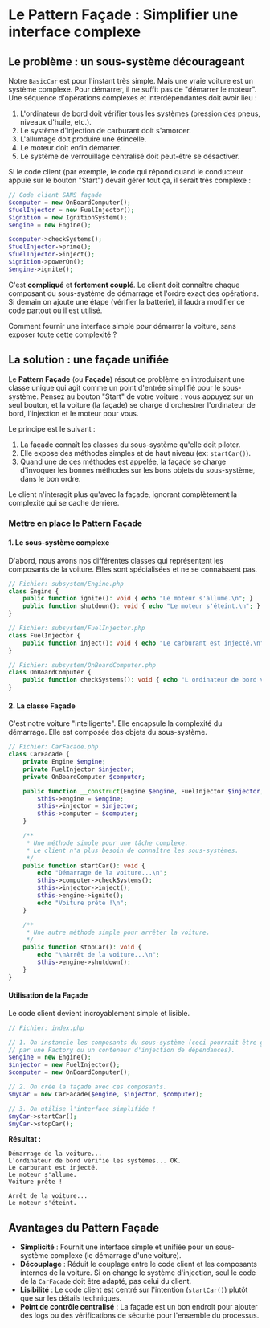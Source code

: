 # Le Pattern Façade : Simplifier une interface complexe

## Le problème : un sous-système décourageant

Notre `BasicCar` est pour l'instant très simple. Mais une vraie voiture est un système complexe. Pour démarrer, il ne suffit pas de "démarrer le moteur". Une séquence d'opérations complexes et interdépendantes doit avoir lieu :
1.  L'ordinateur de bord doit vérifier tous les systèmes (pression des pneus, niveaux d'huile, etc.).
2.  Le système d'injection de carburant doit s'amorcer.
3.  L'allumage doit produire une étincelle.
4.  Le moteur doit enfin démarrer.
5.  Le système de verrouillage centralisé doit peut-être se désactiver.

Si le code client (par exemple, le code qui répond quand le conducteur appuie sur le bouton "Start") devait gérer tout ça, il serait très complexe :

```php
// Code client SANS façade
$computer = new OnBoardComputer();
$fuelInjector = new FuelInjector();
$ignition = new IgnitionSystem();
$engine = new Engine();

$computer->checkSystems();
$fuelInjector->prime();
$fuelInjector->inject();
$ignition->powerOn();
$engine->ignite();
```

C'est **compliqué** et **fortement couplé**. Le client doit connaître chaque composant du sous-système de démarrage et l'ordre exact des opérations. Si demain on ajoute une étape (vérifier la batterie), il faudra modifier ce code partout où il est utilisé.

Comment fournir une interface simple pour démarrer la voiture, sans exposer toute cette complexité ?

## La solution : une façade unifiée

Le **Pattern Façade** (ou **Façade**) résout ce problème en introduisant une classe unique qui agit comme un point d'entrée simplifié pour le sous-système. Pensez au bouton "Start" de votre voiture : vous appuyez sur un seul bouton, et la voiture (la façade) se charge d'orchestrer l'ordinateur de bord, l'injection et le moteur pour vous.

Le principe est le suivant :
1.  La façade connaît les classes du sous-système qu'elle doit piloter.
2.  Elle expose des méthodes simples et de haut niveau (ex: `startCar()`).
3.  Quand une de ces méthodes est appelée, la façade se charge d'invoquer les bonnes méthodes sur les bons objets du sous-système, dans le bon ordre.

Le client n'interagit plus qu'avec la façade, ignorant complètement la complexité qui se cache derrière.

### Mettre en place le Pattern Façade

#### 1. Le sous-système complexe

D'abord, nous avons nos différentes classes qui représentent les composants de la voiture. Elles sont spécialisées et ne se connaissent pas.

```php
// Fichier: subsystem/Engine.php
class Engine {
    public function ignite(): void { echo "Le moteur s'allume.\n"; }
    public function shutdown(): void { echo "Le moteur s'éteint.\n"; }
}

// Fichier: subsystem/FuelInjector.php
class FuelInjector {
    public function inject(): void { echo "Le carburant est injecté.\n"; }
}

// Fichier: subsystem/OnBoardComputer.php
class OnBoardComputer {
    public function checkSystems(): void { echo "L'ordinateur de bord vérifie les systèmes... OK.\n"; }
}
```

#### 2. La classe Façade

C'est notre voiture "intelligente". Elle encapsule la complexité du démarrage. Elle est composée des objets du sous-système.

```php
// Fichier: CarFacade.php
class CarFacade {
    private Engine $engine;
    private FuelInjector $injector;
    private OnBoardComputer $computer;

    public function __construct(Engine $engine, FuelInjector $injector, OnBoardComputer $computer) {
        $this->engine = $engine;
        $this->injector = $injector;
        $this->computer = $computer;
    }

    /**
     * Une méthode simple pour une tâche complexe.
     * Le client n'a plus besoin de connaître les sous-systèmes.
     */
    public function startCar(): void {
        echo "Démarrage de la voiture...\n";
        $this->computer->checkSystems();
        $this->injector->inject();
        $this->engine->ignite();
        echo "Voiture prête !\n";
    }

    /**
     * Une autre méthode simple pour arrêter la voiture.
     */
    public function stopCar(): void {
        echo "\nArrêt de la voiture...\n";
        $this->engine->shutdown();
    }
}
```

#### Utilisation de la Façade

Le code client devient incroyablement simple et lisible.

```php
// Fichier: index.php

// 1. On instancie les composants du sous-système (ceci pourrait être géré
// par une Factory ou un conteneur d'injection de dépendances).
$engine = new Engine();
$injector = new FuelInjector();
$computer = new OnBoardComputer();

// 2. On crée la façade avec ces composants.
$myCar = new CarFacade($engine, $injector, $computer);

// 3. On utilise l'interface simplifiée !
$myCar->startCar();
$myCar->stopCar();
```

**Résultat :**
```
Démarrage de la voiture...
L'ordinateur de bord vérifie les systèmes... OK.
Le carburant est injecté.
Le moteur s'allume.
Voiture prête !

Arrêt de la voiture...
Le moteur s'éteint.
```

## Avantages du Pattern Façade

-   **Simplicité** : Fournit une interface simple et unifiée pour un sous-système complexe (le démarrage d'une voiture).
-   **Découplage** : Réduit le couplage entre le code client et les composants internes de la voiture. Si on change le système d'injection, seul le code de la `CarFacade` doit être adapté, pas celui du client.
-   **Lisibilité** : Le code client est centré sur l'intention (`startCar()`) plutôt que sur les détails techniques.
-   **Point de contrôle centralisé** : La façade est un bon endroit pour ajouter des logs ou des vérifications de sécurité pour l'ensemble du processus.
